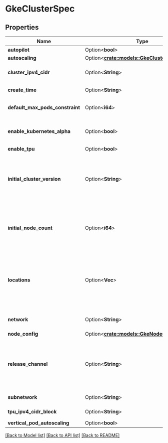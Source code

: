 # GkeClusterSpec

## Properties

Name | Type | Description | Notes
------------ | ------------- | ------------- | -------------
**autopilot** | Option<**bool**> | Autopilot: Autopilot configuration for the cluster. | [optional]
**autoscaling** | Option<[**crate::models::GkeClusterAutoscaling**](GKEClusterAutoscaling.md)> |  | [optional]
**cluster_ipv4_cidr** | Option<**String**> | ClusterIpv4Cidr: The IP address range of the container pods in this cluster, in CIDR (http://en.wikipedia.org/wiki/Classless_Inter-Domain_Routing) notation (e.g. `10.96.0.0/14`). Leave blank to have one automatically chosen or specify a `/14` block in `10.0.0.0/8`. | [optional]
**create_time** | Option<**String**> | CreateTime: [Output only] The time the cluster was created, in RFC3339 (https://www.ietf.org/rfc/rfc3339.txt) text format. | [optional]
**default_max_pods_constraint** | Option<**i64**> | DefaultMaxPodsConstraint: The default constraint on the maximum number of pods that can be run simultaneously on a node in the node pool of this cluster. Only honored if cluster created with IP Alias support. | [optional]
**enable_kubernetes_alpha** | Option<**bool**> | EnableKubernetesAlpha: Kubernetes alpha features are enabled on this cluster. This includes alpha API groups (e.g. v1alpha1) and features that may not be production ready in the kubernetes version of the master and nodes. The cluster has no SLA for uptime and master/node upgrades are disabled. Alpha enabled clusters are automatically deleted thirty days after creation. | [optional]
**enable_tpu** | Option<**bool**> | EnableTpu: Enable the ability to use Cloud TPUs in this cluster. | [optional]
**initial_cluster_version** | Option<**String**> | InitialClusterVersion: The initial Kubernetes version for this cluster. Valid versions are those found in validMasterVersions returned by getServerConfig. The version can be upgraded over time; such upgrades are reflected in currentMasterVersion and currentNodeVersion. Users may specify either explicit versions offered by Kubernetes Engine or version aliases, which have the following behavior: - \"latest\": picks the highest valid Kubernetes version - \"1.X\": picks the highest valid patch+gke.N patch in the 1.X version - \"1.X.Y\": picks the highest valid gke.N patch in the 1.X.Y version - \"1.X.Y-gke.N\": picks an explicit Kubernetes version - \"\",\"-\": picks the default Kubernetes version | [optional]
**initial_node_count** | Option<**i64**> | InitialNodeCount: The number of nodes to create in this cluster. You must ensure that your Compute Engine resource quota (https://cloud.google.com/compute/quotas) is sufficient for this number of instances. You must also have available firewall and routes quota. For requests, this field should only be used in lieu of a \"node_pool\" object, since this configuration (along with the \"node_config\") will be used to create a \"NodePool\" object with an auto-generated name. Do not use this and a node_pool at the same time. This field is deprecated, use node_pool.initial_node_count instead. | [optional]
**locations** | Option<**Vec<String>**> | Locations: The list of Google Compute Engine zones (https://cloud.google.com/compute/docs/zones#available) in which the cluster's nodes should be located. This field provides a default value if NodePool.Locations (https://cloud.google.com/kubernetes-engine/docs/reference/rest/v1/projects.locations.clusters.nodePools#NodePool.FIELDS.locations) are not specified during node pool creation. Warning: changing cluster locations will update the NodePool.Locations (https://cloud.google.com/kubernetes-engine/docs/reference/rest/v1/projects.locations.clusters.nodePools#NodePool.FIELDS.locations) of all node pools and will result in nodes being added and/or removed. | [optional]
**network** | Option<**String**> | Network: The name of the Google Compute Engine network (https://cloud.google.com/compute/docs/networks-and-firewalls#networks) to which the cluster is connected. If left unspecified, the `default` network will be used. | [optional]
**node_config** | Option<[**crate::models::GkeNodeConfig**](GKENodeConfig.md)> |  | [optional]
**release_channel** | Option<**String**> | ReleaseChannel: channel specifies which release channel the cluster is subscribed to.  Possible values: \"UNSPECIFIED\" - No channel specified. \"RAPID\" - RAPID channel is offered on an early access basis for customers who want to test new releases. WARNING: Versions available in the RAPID Channel may be subject to unresolved issues with no known workaround and are not subject to any SLAs. \"REGULAR\" - Clusters subscribed to REGULAR receive versions that are considered GA quality. REGULAR is intended for production users who want to take advantage of new features. \"STABLE\" - Clusters subscribed to STABLE receive versions that are known to be stable and reliable in production. | [optional]
**subnetwork** | Option<**String**> | Subnetwork: The name of the Google Compute Engine subnetwork (https://cloud.google.com/compute/docs/subnetworks) to which the cluster is connected. | [optional]
**tpu_ipv4_cidr_block** | Option<**String**> | TpuIpv4CidrBlock: [Output only] The IP address range of the Cloud TPUs in this cluster, in CIDR (http://en.wikipedia.org/wiki/Classless_Inter-Domain_Routing) notation (e.g. `1.2.3.4/29`). | [optional]
**vertical_pod_autoscaling** | Option<**bool**> | VerticalPodAutoscaling: Cluster-level Vertical Pod Autoscaling configuration. | [optional]

[[Back to Model list]](../README.md#documentation-for-models) [[Back to API list]](../README.md#documentation-for-api-endpoints) [[Back to README]](../README.md)


